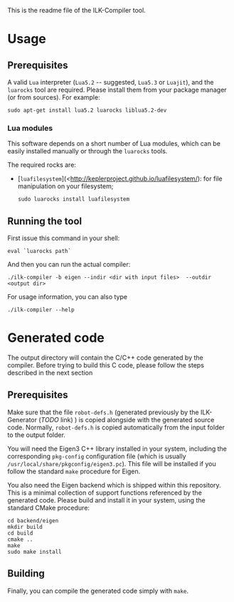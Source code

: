 This is the readme file of the ILK-Compiler tool.

# Usage

## Prerequisites

A valid `Lua` interpreter (`Lua5.2` -- suggested, `Lua5.3` or `Luajit`),
and the `luarocks` tool are required. Please install them from your package
manager (or from sources). For example:

```
sudo apt-get install lua5.2 luarocks liblua5.2-dev
```

### Lua modules

This software depends on a short number of Lua modules,
which can be easily installed manually or through the `luarocks` tools.

The required rocks are:

  * [`luafilesystem`](<http://keplerproject.github.io/luafilesystem/): for file
    manipulation on your filesystem;  
    ```
    sudo luarocks install luafilesystem
    ```


## Running the tool

First issue this command in your shell:

```
eval `luarocks path`
```

And then you can run the actual compiler:

```
./ilk-compiler -b eigen --indir <dir with input files>  --outdir <output dir>
```

For usage information, you can also type

```
./ilk-compiler --help
```

# Generated code

The output directory will contain the C/C++ code generated by the compiler.
Before trying to build this C code, please follow the steps described in the
next section

## Prerequisites

Make sure that the file `robot-defs.h` (generated previously by the ILK-Generator
(_TODO_ link) ) is copied alongside with the generated source code. Normally,
`robot-defs.h` is copied automatically from the input folder to the output
folder.

You will need the Eigen3 C++ library installed in your system, including
the corresponding `pkg-config` configuration file (which is usually
`/usr/local/share/pkgconfig/eigen3.pc`). This file will be installed if you
follow the standard `make` procedure for Eigen.

You also need the Eigen backend which is shipped within this repository. This
is a minimal collection of support functions referenced by the generated code.
Please build and install it in your system, using the standard CMake procedure:

```
cd backend/eigen
mkdir build
cd build
cmake ..
make
sudo make install
```

## Building
Finally, you can compile the generated code simply with `make`.

